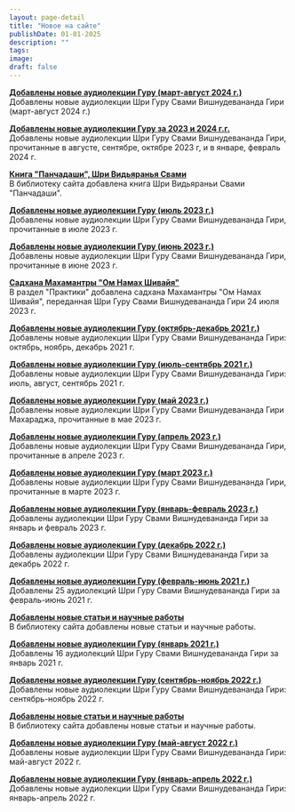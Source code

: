 ```yaml
---
layout: page-detail
title: "Новое на сайте"
publishDate: 01-01-2025
description: ""
tags:
image:
draft: false
---
```


[**Добавлены новые аудиолекции Гуру (март-август 2024 г.)**](/updates/36401/)  
 Добавлены новые аудиолекции Шри Гуру Свами Вишнудевананда Гири (март-август 2024 г.) 

[**Добавлены новые аудиолекции Гуру за 2023 и 2024 г.г.**](/updates/36141/)  
 Добавлены новые аудиолекции Шри Гуру Свами Вишнудевананда Гири, прочитанные в августе, сентябре, октябре 2023 г, и в январе, февраль 2024 г. 

[**Книга "Панчадаши", Шри Видьяранья Свами**](/updates/35224/)  
 В библиотеку сайта добавлена книга Шри Видьяраньи Свами "Панчадаши". 

[**Добавлены новые аудиолекции Гуру (июль 2023 г.)**](/updates/34957/)  
 Добавлены новые аудиолекции Шри Гуру Свами Вишнудевананда Гири, прочитанные в июле 2023 г. 

[**Добавлены новые аудиолекции Гуру (июнь 2023 г.)**](/updates/34800/)  
 Добавлены новые аудиолекции Шри Гуру Свами Вишнудевананда Гири, прочитанные в июне 2023 г. 

[**Садхана Махамантры "Ом Намах Шивайя"**](/updates/34776/)  
 В раздел "Практики" добавлена садхана Махамантры "Ом Намах Шивайя", переданная Шри Гуру Свами Вишнудевананда Гири 24 июля 2023 г. 

[**Добавлены новые аудиолекции Гуру (октябрь-декабрь 2021 г.)**](/updates/34673/)  
 Добавлены новые аудиолекции Шри Гуру Свами Вишнудевананда Гири: октябрь, ноябрь, декабрь 2021 г. 

[**Добавлены новые аудиолекции Гуру (июль-сентябрь 2021 г.)**](/updates/34583/)  
 Добавлены новые аудиолекции Шри Гуру Свами Вишнудевананда Гири: июль, август, сентябрь 2021 г. 

[**Добавлены новые аудиолекции Гуру (май 2023 г.)**](/updates/34516/)  
 Добавлены новые аудиолекции Шри Гуру Свами Вишнудевананда Гири Махараджа, прочитанные в мае 2023 г. 

[**Добавлены новые аудиолекции Гуру (апрель 2023 г.)**](/updates/34073/)  
 Добавлены новые аудиолекции Шри Гуру Свами Вишнудевананда Гири, прочитанные в апреле 2023 г. 

[**Добавлены новые аудиолекции Гуру (март 2023 г.)**](/updates/33893/)  
 Добавлены новые аудиолекции Шри Гуру Свами Вишнудевананда Гири, прочитанные в марте 2023 г. 

[**Добавлены новые аудиолекции Гуру (январь-февраль 2023 г.)**](/updates/33843/)  
 Добавлены аудиолекции Шри Гуру Свами Вишнудевананда Гири за январь и февраль 2023 г. 

[**Добавлены новые аудиолекции Гуру (декабрь 2022 г.)**](/updates/33790/)  
 Добавлены аудиолекции Шри Гуру Свами Вишнудевананда Гири за декабрь 2022 г. 

[**Добавлены новые аудиолекции Гуру (февраль-июнь 2021 г.)**](/updates/33749/)  
 Добавлены 25 аудиолекций Шри Гуру Свами Вишнудевананда Гири за февраль-июнь 2021 г. 

[**Добавлены новые статьи и научные работы**](/updates/33385/)  
 В библиотеку сайта добавлены новые статьи и научные работы. 

[**Добавлены новые аудиолекции Гуру (январь 2021 г.)**](/updates/32889/)  
 Добавлены 16 аудиолекций Шри Гуру Свами Вишнудевананда Гири за январь 2021 г. 

[**Добавлены новые аудиолекции Гуру (сентябрь-ноябрь 2022 г.)**](/updates/32843/)  
 Добавлены новые аудиолекции Шри Гуру Свами Вишнудевананда Гири: сентябрь-ноябрь 2022 г. 

[**Добавлены новые статьи и научные работы**](/updates/32825/)  
 В библиотеку сайта добавлены новые статьи и научные работы. 

[**Добавлены новые аудиолекции Гуру (май-август 2022 г.)**](/updates/32779/)  
 Добавлены новые аудиолекции Шри Гуру Свами Вишнудевананда Гири: май-август 2022 г. 

[**Добавлены новые аудиолекции Гуру (январь-апрель 2022 г.)**](/updates/32695/)  
 Добавлены новые аудиолекции Шри Гуру Свами Вишнудевананда Гири: январь-апрель 2022 г. 

  
